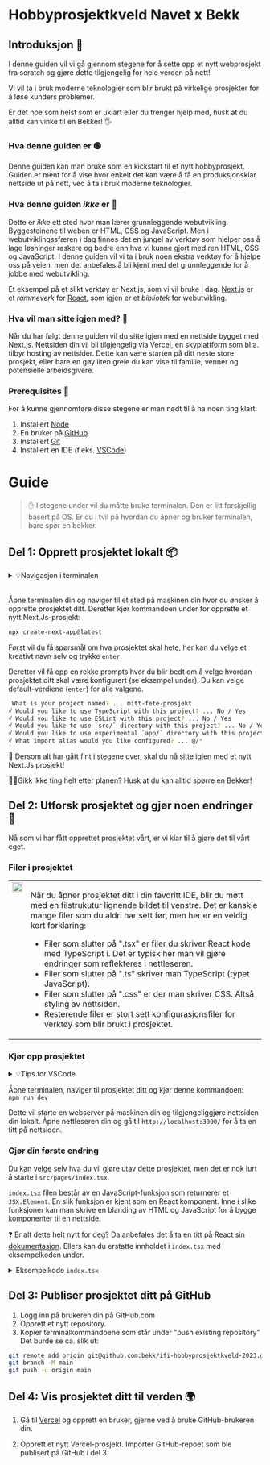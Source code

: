 # Hobbyprosjektkveld Navet x Bekk

## Introduksjon 👋

I denne guiden vil vi gå gjennom stegene for å sette opp et nytt webprosjekt fra scratch og gjøre dette tilgjengelig for hele verden på nett!

Vi vil ta i bruk moderne teknologier som blir brukt på virkelige prosjekter for å løse kunders problemer.

Er det noe som helst som er uklart eller du trenger hjelp med, husk at du alltid kan vinke til en Bekker! 🖐

### Hva denne guiden er 🟢

Denne guiden kan man bruke som en kickstart til et nytt hobbyprosjekt. Guiden er ment for å vise hvor enkelt det kan være å få en produksjonsklar nettside ut på nett, ved å ta i bruk moderne teknologier.

### Hva denne guiden _ikke_ er 🔴

Dette er _ikke_ ett sted hvor man lærer grunnleggende webutvikling. Byggesteinene til weben er HTML, CSS og JavaScript. Men i webutviklingssfæren i dag finnes det en jungel av verktøy som hjelper oss å lage løsninger raskere og bedre enn hva vi kunne gjort med ren HTML, CSS og JavaScript. I denne guiden vil vi ta i bruk noen ekstra verktøy for å hjelpe oss på veien, men det anbefales å bli kjent med det grunnleggende for å jobbe med webutvikling.

Et eksempel på et slikt verktøy er Next.js, som vi vil bruke i dag. [Next.js](https://nextjs.org/) er et _rammeverk_ for [React](https://react.dev/), som igjen er et _bibliotek_ for webutvikling.

### Hva vil man sitte igjen med? 🎁

Når du har følgt denne guiden vil du sitte igjen med en nettside bygget med Next.js. Nettsiden din vil bli tilgjengelig via Vercel, en skyplattform som bl.a. tilbyr hosting av nettsider. Dette kan være starten på ditt neste store prosjekt, eller bare en gøy liten greie du kan vise til familie, venner og potensielle arbeidsgivere.

### Prerequisites 🔨

For å kunne gjennomføre disse stegene er man nødt til å ha noen ting klart:

1. Installert [Node](https://nodejs.org/en)
2. En bruker på [GitHub](https://github.com/)
3. Installert [Git](https://git-scm.com/book/en/v2/Getting-Started-Installing-Git)
4. Installert en IDE (f.eks. [VSCode](https://code.visualstudio.com/))

# Guide

> ✋ I stegene under vil du måtte bruke terminalen. Den er litt forskjellig basert på OS. Er du i tvil på hvordan du åpner og bruker terminalen, bare spør en bekker.

## Del 1: Opprett prosjektet lokalt 📦

<details>
    <summary> 
    💡Navigasjon i terminalen
    </summary>

  <ul> 
    <li> gå til mappe: <code>cd sti/til/mappe</code></li>
    <li> vis filer <code>ls</code></li>
  <ul>  
</details>
<br/>

Åpne terminalen din og naviger til et sted på maskinen din hvor du ønsker å opprette prosjektet ditt. Deretter kjør kommandoen under for opprette et nytt Next.Js-prosjekt:

```bash
npx create-next-app@latest
```

Først vil du få spørsmål om hva prosjektet skal hete, her kan du velge et kreativt navn selv og trykke `enter`.

Deretter vil få opp en rekke prompts hvor du blir bedt om å velge hvordan prosjektet ditt skal være konfigurert (se eksempel under). Du kan velge default-verdiene (`enter`) for alle valgene.

```bash
 What is your project named? ... mitt-fete-prosjekt
√ Would you like to use TypeScript with this project? ... No / Yes
√ Would you like to use ESLint with this project? ... No / Yes
√ Would you like to use `src/` directory with this project? ... No / Yes
√ Would you like to use experimental `app/` directory with this project? ... No / Yes
√ What import alias would you like configured? ... @/*

```

🎉 Dersom alt har gått fint i stegene over, skal du nå sitte igjen med et nytt Next.Js prosjekt!

🙋‍♂️Gikk ikke ting helt etter planen? Husk at du kan alltid spørre en Bekker!

## Del 2: Utforsk prosjektet og gjør noen endringer 💅

Nå som vi har fått opprettet prosjektet vårt, er vi klar til å gjøre det til vårt eget.

### Filer i prosjektet

<table>
  <tr>
    <td valign="top"><img src="https://user-images.githubusercontent.com/21195934/232860559-8dc34b8c-79f9-47e8-bb3d-8b2d3bd09555.png" height="100%" width="100%"/></td>
    <td valign="top"><p>Når du åpner prosjektet ditt i din favoritt IDE, blir du møtt med en filstrukutur lignende bildet til venstre. Det er kanskje mange filer som du aldri har sett før, men her er en veldig kort forklaring: </p>
    <ul> 
      <li>Filer som slutter på ".tsx" er filer du skriver React kode med TypeScript i. Det er typisk her man vil gjøre endringer som reflekteres i nettleseren.</li> 
      <li>Filer som slutter på ".ts" skriver man TypeScript (typet JavaScript).</li>
      <li>Filer som slutter på ".css" er der man skriver CSS. Altså styling av nettsiden.</li>
      <li>Resterende filer er stort sett konfigurasjonsfiler for verktøy som blir brukt i prosjektet.</li>
    </ul>
    </td>
  </tr>
</table>

### Kjør opp prosjektet

<details> 
  <summary>💡Tips for VSCode</summary>

Du kan åpne terminalen i VSCode. Enten fra oppgavelinjen på toppen, eller ved å bruke Command Pallett og søke etter funksjonen. Command Pallett kan du åpne ved å trykke <code>ctrl+shift+p</code> eller <code>cmd+shift+p</code>, og er nyttig for å søke etter funksjoner du trenger i VSCode.

</details>

Åpne terminalen, naviger til prosjektet ditt og kjør denne kommandoen:  
`npm run dev`

Dette vil starte en webserver på maskinen din og tilgjengeliggjøre nettsiden din lokalt. Åpne nettleseren din og gå til `http://localhost:3000/` for å ta en titt på nettsiden. 

### Gjør din første endring

Du kan velge selv hva du vil gjøre utav dette prosjektet, men det er nok lurt å starte i `src/pages/index.tsx`. 

`index.tsx` filen består av en JavaScript-funksjon som returnerer et `JSX.Element`. En slik funksjon er kjent som en React komponent. Inne i slike funksjoner kan man skrive en blanding av HTML og JavaScript for å bygge komponenter til en nettside. 

❓ Er alt dette helt nytt for deg? Da anbefales det å ta en titt på [React sin dokumentasjon](https://react.dev/learn). Ellers kan du erstatte innholdet i `index.tsx` med eksempelkoden under. 

<details> 
 <summary> Eksempelkode <code>index.tsx</code></summary>

 ```javascript
import Head from "next/head";
import styles from "@/styles/Home.module.css";

export default function Home() {
  const mittNavn = "Ola Nordmann";
  return (
    <>
      <Head>
        <title>Create Next App</title>
        <meta name="viewport" content="width=device-width, initial-scale=1" />
      </Head>
      <main className={styles.main}>
        <h1>Hei, {mittNavn}!👋</h1>
        <p>Her kan man kode med vanlig HTML, kombinert med JavaScript.</p>
      </main>
    </>
  );
}

```
</details>


## Del 3: Publiser prosjektet ditt på GitHub

1. Logg inn på brukeren din på GitHub.com
2. Opprett et nytt repository.
3. Kopier terminalkommandoene som står under "push existing repository" Det burde se ca. slik ut:

```bash
git remote add origin git@github.com:bekk/ifi-hobbyprosjektkveld-2023.git
git branch -M main
git push -u origin main
```

## Del 4: Vis prosjektet ditt til verden 🌍

1. Gå til [Vercel](https://vercel.com/) og opprett en bruker, gjerne ved å bruke GitHub-brukeren din.

2. Opprett et nytt Vercel-prosjekt. Importer GitHub-repoet som ble publisert på GitHub i del 3.
